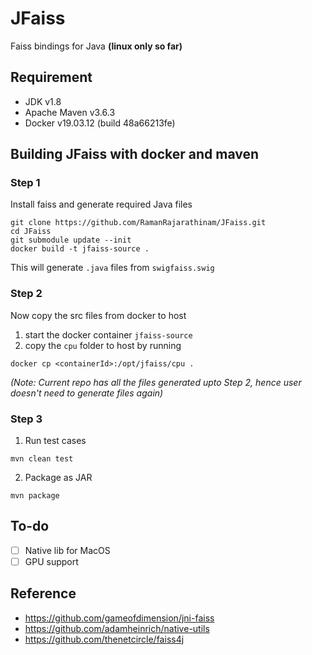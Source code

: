 # JFaiss

Faiss bindings for Java **(linux only so far)**

## Requirement

- JDK v1.8
- Apache Maven v3.6.3
- Docker v19.03.12 (build 48a66213fe)
 
## Building JFaiss with docker and maven

### Step 1
Install faiss and generate required Java files
```
git clone https://github.com/RamanRajarathinam/JFaiss.git
cd JFaiss
git submodule update --init
docker build -t jfaiss-source .
```
This will generate `.java` files from `swigfaiss.swig`

### Step 2

Now copy the src files from docker to host
1. start the docker container `jfaiss-source`
2. copy the `cpu` folder to host by running
```
docker cp <containerId>:/opt/jfaiss/cpu .
```

*(Note: Current repo has all the files generated upto Step 2, hence user doesn't need to generate files again)*

### Step 3
1. Run test cases
```
mvn clean test
```
2. Package as JAR
```
mvn package
``` 


## To-do

* [ ] Native lib for MacOS
* [ ] GPU support

## Reference

- <https://github.com/gameofdimension/jni-faiss>
- <https://github.com/adamheinrich/native-utils>
- <https://github.com/thenetcircle/faiss4j>